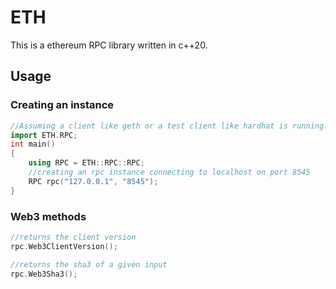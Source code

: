# ETH
This is a ethereum RPC library written in c++20.

## Usage
### Creating an instance
```c++
//Assuming a client like geth or a test client like hardhat is running.
import ETH.RPC;
int main()
{
	using RPC = ETH::RPC::RPC;
	//creating an rpc instance connecting to localhost on port 8545
	RPC rpc("127.0.0.1", "8545");
}
```
### Web3 methods
```c++
//returns the client version
rpc.Web3ClientVersion();

//returns the sha3 of a given input
rpc.Web3Sha3();
```

